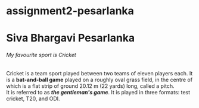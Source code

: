 # assignment2-pesarlanka
# Siva Bhargavi Pesarlanka
###### My favourite sport is Cricket
Cricket is a team sport played between two teams of eleven players each. It is a **bat-and-ball game** played on a roughly oval grass field, in the centre of which is a flat strip of ground 20.12 m (22 yards) long, called a pitch.<br> It is referred to as ***the gentleman's game***. It is played in three formats: test cricket, T20, and ODI.